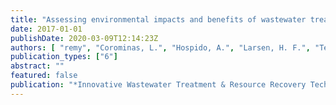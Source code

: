 ```yaml
---
title: "Assessing environmental impacts and benefits of wastewater treatment plants"
date: 2017-01-01
publishDate: 2020-03-09T12:14:23Z
authors: [ "remy", "Corominas, L.", "Hospido, A.", "Larsen, H. F.", "Teodosiu, C." ]
publication_types: ["6"]
abstract: ""
featured: false
publication: "*Innovative Wastewater Treatment & Resource Recovery Technologies: Impacts on Energy, Economy and Environment*"
---
```


